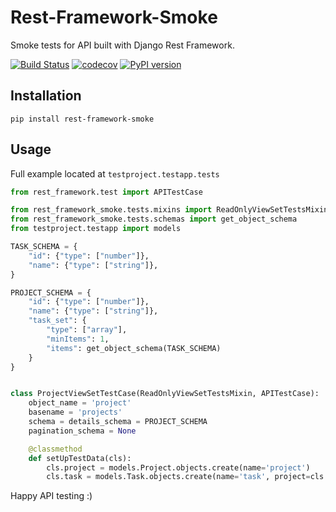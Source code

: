 Rest-Framework-Smoke
====================

Smoke tests for API built with Django Rest Framework.

[![Build Status](https://travis-ci.org/just-work/rest-framework-smoke.svg?branch=master)](https://travis-ci.org/just-work/rest-framework-smoke)
[![codecov](https://codecov.io/gh/just-work/rest-framework-smoke/branch/master/graph/badge.svg)](https://codecov.io/gh/just-work/rest-framework-smoke)
[![PyPI version](https://badge.fury.io/py/rest-framework-smoke.svg)](https://badge.fury.io/py/rest-framework-smoke)

Installation
------------

```shell script
pip install rest-framework-smoke
```

Usage
-----

Full example located at `testproject.testapp.tests`

```python
from rest_framework.test import APITestCase

from rest_framework_smoke.tests.mixins import ReadOnlyViewSetTestsMixin
from rest_framework_smoke.tests.schemas import get_object_schema
from testproject.testapp import models

TASK_SCHEMA = {
    "id": {"type": ["number"]},
    "name": {"type": ["string"]},
}

PROJECT_SCHEMA = {
    "id": {"type": ["number"]},
    "name": {"type": ["string"]},
    "task_set": {
        "type": ["array"],
        "minItems": 1,
        "items": get_object_schema(TASK_SCHEMA)
    }
}


class ProjectViewSetTestCase(ReadOnlyViewSetTestsMixin, APITestCase):
    object_name = 'project'
    basename = 'projects'
    schema = details_schema = PROJECT_SCHEMA
    pagination_schema = None

    @classmethod
    def setUpTestData(cls):
        cls.project = models.Project.objects.create(name='project')
        cls.task = models.Task.objects.create(name='task', project=cls.project)
```

Happy API testing :)
